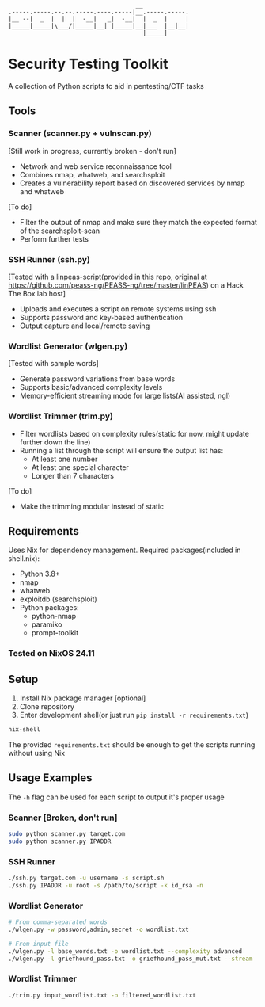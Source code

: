 ```text
                                    __
.-----.-----.--.--.-----.----.-----|__.-----.-----.
|__ --|  _  |  |  |  -__|   _|  -__|  |  _  |     |
|_____|_____|\___/|_____|__| |_____|__|___  |__|__|
                                      |_____|
```
# Security Testing Toolkit

A collection of Python scripts to aid in pentesting/CTF tasks

## Tools

### Scanner (scanner.py + vulnscan.py) 
[Still work in progress, currently broken - don't run]
- Network and web service reconnaissance tool
- Combines nmap, whatweb, and searchsploit
- Creates a vulnerability report based on discovered services by nmap and whatweb

[To do]
- Filter the output of nmap and make sure they match the expected format of the searchsploit-scan
- Perform further tests

### SSH Runner (ssh.py) 
[Tested with a linpeas-script(provided in this repo, original at https://github.com/peass-ng/PEASS-ng/tree/master/linPEAS)  on a Hack The Box lab host]
- Uploads and executes a script on remote systems using ssh
- Supports password and key-based authentication
- Output capture and local/remote saving

### Wordlist Generator (wlgen.py)
[Tested with sample words]
- Generate password variations from base words
- Supports basic/advanced complexity levels
- Memory-efficient streaming mode for large lists(AI assisted, ngl)

### Wordlist Trimmer (trim.py)
- Filter wordlists based on complexity rules(static for now, might update further down the line)
- Running a list through the script will ensure the output list has:
  - At least one number
  - At least one special character 
  - Longer than 7 characters

[To do]
- Make the trimming modular instead of static

## Requirements

Uses Nix for dependency management. Required packages(included in shell.nix):
- Python 3.8+
- nmap
- whatweb
- exploitdb (searchsploit)
- Python packages:
  - python-nmap
  - paramiko
  - prompt-toolkit

### Tested on NixOS 24.11

## Setup

1. Install Nix package manager [optional]
2. Clone repository
3. Enter development shell(or just run ```pip install -r requirements.txt```)
```bash
nix-shell
```
The provided ```requirements.txt``` should be enough to get the scripts running without using Nix

## Usage Examples
The ```-h``` flag can be used for each script to output it's proper usage

### Scanner [Broken, don't run]
```bash
sudo python scanner.py target.com
sudo python scanner.py IPADDR
```

### SSH Runner
```bash
./ssh.py target.com -u username -s script.sh
./ssh.py IPADDR -u root -s /path/to/script -k id_rsa -n

```

### Wordlist Generator
```bash
# From comma-separated words
./wlgen.py -w password,admin,secret -o wordlist.txt

# From input file
./wlgen.py -l base_words.txt -o wordlist.txt --complexity advanced
./wlgen.py -l griefhound_pass.txt -o griefhound_pass_mut.txt --stream

```

### Wordlist Trimmer
```bash
./trim.py input_wordlist.txt -o filtered_wordlist.txt
```
